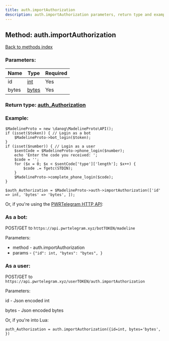 ```yaml
---
title: auth.importAuthorization
description: auth.importAuthorization parameters, return type and example
---
```

## Method: auth.importAuthorization  
[Back to methods index](index.md)


### Parameters:

| Name     |    Type       | Required |
|----------|---------------|----------|
|id|[int](../types/int.md) | Yes|
|bytes|[bytes](../types/bytes.md) | Yes|


### Return type: [auth\_Authorization](../types/auth_Authorization.md)

### Example:


```
$MadelineProto = new \danog\MadelineProto\API();
if (isset($token)) { // Login as a bot
    $MadelineProto->bot_login($token);
}
if (isset($number)) { // Login as a user
    $sentCode = $MadelineProto->phone_login($number);
    echo 'Enter the code you received: ';
    $code = '';
    for ($x = 0; $x < $sentCode['type']['length']; $x++) {
        $code .= fgetc(STDIN);
    }
    $MadelineProto->complete_phone_login($code);
}

$auth_Authorization = $MadelineProto->auth->importAuthorization(['id' => int, 'bytes' => 'bytes', ]);
```

Or, if you're using the [PWRTelegram HTTP API](https://pwrtelegram.xyz):

### As a bot:

POST/GET to `https://api.pwrtelegram.xyz/botTOKEN/madeline`

Parameters:

* method - auth.importAuthorization
* params - `{"id": int, "bytes": "bytes", }`



### As a user:

POST/GET to `https://api.pwrtelegram.xyz/userTOKEN/auth.importAuthorization`

Parameters:

id - Json encoded int

bytes - Json encoded bytes




Or, if you're into Lua:

```
auth_Authorization = auth.importAuthorization({id=int, bytes='bytes', })
```

